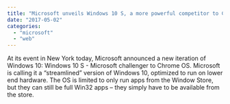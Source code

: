 ```yaml
---
title: "Microsoft unveils Windows 10 S, a more powerful competitor to Chrome OS"
date: "2017-05-02"
categories: 
  - "microsoft"
  - "web"
---
```


At its event in New York today, Microsoft announced a new iteration of Windows 10: Windows 10 S - Microsoft challenger to Chrome OS. Microsoft is calling it a “streamlined” version of Windows 10, optimized to run on lower end hardware. The OS is limited to only run apps from the Window Store, but they can still be full Win32 apps – they simply have to be available from the store.
